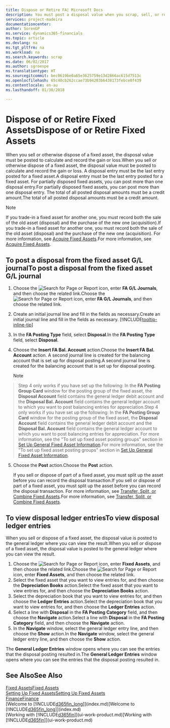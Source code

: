 ```yaml
---
title: Dispose or Retire FA| Microsoft Docs
description: You must post a disposal value when you scrap, sell, or retire a fixed asset.
services: project-madeira
documentationcenter: 
author: SorenGP
ms.service: dynamics365-financials
ms.topic: article
ms.devlang: na
ms.tgt_pltfrm: na
ms.workload: na
ms.search.keywords: scrap
ms.date: 06/02/2017
ms.author: sgroespe
ms.translationtype: HT
ms.sourcegitcommit: bec0619be0a65e3625759e13d2866ac615d7513c
ms.openlocfilehash: 65c40cb262ccae73b94203b6438173febce0f439
ms.contentlocale: en-au
ms.lasthandoff: 01/30/2018

---
```

# <a name="dispose-of-or-retire-fixed-assets"></a><span data-ttu-id="d2f67-103">Dispose of or Retire Fixed Assets</span><span class="sxs-lookup"><span data-stu-id="d2f67-103">Dispose of or Retire Fixed Assets</span></span>
<span data-ttu-id="d2f67-104">When you sell or otherwise dispose of a fixed asset, the disposal value must be posted to calculate and record the gain or loss.</span><span class="sxs-lookup"><span data-stu-id="d2f67-104">When you sell or otherwise dispose of a fixed asset, the disposal value must be posted to calculate and record the gain or loss.</span></span> <span data-ttu-id="d2f67-105">A disposal entry must be the last entry posted for a fixed asset.</span><span class="sxs-lookup"><span data-stu-id="d2f67-105">A disposal entry must be the last entry posted for a fixed asset.</span></span> <span data-ttu-id="d2f67-106">For partially disposed fixed assets, you can post more than one disposal entry.</span><span class="sxs-lookup"><span data-stu-id="d2f67-106">For partially disposed fixed assets, you can post more than one disposal entry.</span></span> <span data-ttu-id="d2f67-107">The total of all posted disposal amounts must be a credit amount.</span><span class="sxs-lookup"><span data-stu-id="d2f67-107">The total of all posted disposal amounts must be a credit amount.</span></span>  

> [!NOTE]  
>   <span data-ttu-id="d2f67-108">If you trade-in a fixed asset for another one, you must record both the sale of the old asset (disposal) and the purchase of the new one (acquisition).</span><span class="sxs-lookup"><span data-stu-id="d2f67-108">If you trade-in a fixed asset for another one, you must record both the sale of the old asset (disposal) and the purchase of the new one (acquisition).</span></span> <span data-ttu-id="d2f67-109">For more information, see [Acquire Fixed Assets](fa-how-acquire.md).</span><span class="sxs-lookup"><span data-stu-id="d2f67-109">For more information, see [Acquire Fixed Assets](fa-how-acquire.md).</span></span>  

## <a name="to-post-a-disposal-from-the-fixed-asset-gl-journal"></a><span data-ttu-id="d2f67-110">To post a disposal from the fixed asset G/L journal</span><span class="sxs-lookup"><span data-stu-id="d2f67-110">To post a disposal from the fixed asset G/L journal</span></span>
1. <span data-ttu-id="d2f67-111">Choose the ![Search for Page or Report](media/ui-search/search_small.png "Search for Page or Report icon") icon, enter **FA G/L Journals**, and then choose the related link.</span><span class="sxs-lookup"><span data-stu-id="d2f67-111">Choose the ![Search for Page or Report](media/ui-search/search_small.png "Search for Page or Report icon") icon, enter **FA G/L Journals**, and then choose the related link.</span></span>  
2. <span data-ttu-id="d2f67-112">Create an initial journal line and fill in the fields as necessary.</span><span class="sxs-lookup"><span data-stu-id="d2f67-112">Create an initial journal line and fill in the fields as necessary.</span></span> [!INCLUDE[tooltip-inline-tip](includes/tooltip-inline-tip_md.md)]  
3. <span data-ttu-id="d2f67-113">In the **FA Posting Type** field, select **Disposal**.</span><span class="sxs-lookup"><span data-stu-id="d2f67-113">In the **FA Posting Type** field, select **Disposal**.</span></span>  
4. <span data-ttu-id="d2f67-114">Choose the **Insert FA Bal. Account** action.</span><span class="sxs-lookup"><span data-stu-id="d2f67-114">Choose the **Insert FA Bal. Account** action.</span></span> <span data-ttu-id="d2f67-115">A second journal line is created for the balancing account that is set up for disposal posting.</span><span class="sxs-lookup"><span data-stu-id="d2f67-115">A second journal line is created for the balancing account that is set up for disposal posting.</span></span>  

    > [!NOTE]  
>   <span data-ttu-id="d2f67-116">Step 4 only works if you have set up the following: In the **FA Posting Group Card** window for the posting group of the fixed asset, the **Disposal Account** field contains the general ledger debit account and the **Disposal Bal. Account** field contains the general ledger account to which you want to post balancing entries for appreciation.</span><span class="sxs-lookup"><span data-stu-id="d2f67-116">Step 4 only works if you have set up the following: In the **FA Posting Group Card** window for the posting group of the fixed asset, the **Disposal Account** field contains the general ledger debit account and the **Disposal Bal. Account** field contains the general ledger account to which you want to post balancing entries for appreciation.</span></span> <span data-ttu-id="d2f67-117">For more information, see the "To set up fixed asset posting groups" section in [Set Up General Fixed Asset Information](fa-how-setup-general.md).</span><span class="sxs-lookup"><span data-stu-id="d2f67-117">For more information, see the "To set up fixed asset posting groups" section in [Set Up General Fixed Asset Information](fa-how-setup-general.md).</span></span>  
5. <span data-ttu-id="d2f67-118">Choose the **Post** action.</span><span class="sxs-lookup"><span data-stu-id="d2f67-118">Choose the **Post** action.</span></span>  

    <span data-ttu-id="d2f67-119">If you sell or dispose of part of a fixed asset, you must split up the asset before you can record the disposal transaction.</span><span class="sxs-lookup"><span data-stu-id="d2f67-119">If you sell or dispose of part of a fixed asset, you must split up the asset before you can record the disposal transaction.</span></span> <span data-ttu-id="d2f67-120">For more information, see [Transfer, Split, or Combine Fixed Assets](fa-how-trans-split-combine.md).</span><span class="sxs-lookup"><span data-stu-id="d2f67-120">For more information, see [Transfer, Split, or Combine Fixed Assets](fa-how-trans-split-combine.md).</span></span>  

## <a name="to-view-disposal-ledger-entries"></a><span data-ttu-id="d2f67-121">To view disposal ledger entries</span><span class="sxs-lookup"><span data-stu-id="d2f67-121">To view disposal ledger entries</span></span>
<span data-ttu-id="d2f67-122">When you sell or dispose of a fixed asset, the disposal value is posted to the general ledger where you can view the result.</span><span class="sxs-lookup"><span data-stu-id="d2f67-122">When you sell or dispose of a fixed asset, the disposal value is posted to the general ledger where you can view the result.</span></span>  

1. <span data-ttu-id="d2f67-123">Choose the ![Search for Page or Report](media/ui-search/search_small.png "Search for Page or Report icon") icon, enter **Fixed Assets**, and then choose the related link.</span><span class="sxs-lookup"><span data-stu-id="d2f67-123">Choose the ![Search for Page or Report](media/ui-search/search_small.png "Search for Page or Report icon") icon, enter **Fixed Assets**, and then choose the related link.</span></span>  
2. <span data-ttu-id="d2f67-124">Select the fixed asset that you want to view entries for, and then choose the **Depreciation Books** action.</span><span class="sxs-lookup"><span data-stu-id="d2f67-124">Select the fixed asset that you want to view entries for, and then choose the **Depreciation Books** action.</span></span>  
3. <span data-ttu-id="d2f67-125">Select the depreciation book that you want to view entries for, and then choose the **Ledger Entries** action.</span><span class="sxs-lookup"><span data-stu-id="d2f67-125">Select the depreciation book that you want to view entries for, and then choose the **Ledger Entries** action.</span></span>  
4. <span data-ttu-id="d2f67-126">Select a line with **Disposal** in the **FA Posting Category** field, and then choose the **Navigate** action.</span><span class="sxs-lookup"><span data-stu-id="d2f67-126">Select a line with **Disposal** in the **FA Posting Category** field, and then choose the **Navigate** action.</span></span>  
5. <span data-ttu-id="d2f67-127">In the **Navigate** window, select the general ledger entry line, and then choose the **Show** action.</span><span class="sxs-lookup"><span data-stu-id="d2f67-127">In the **Navigate** window, select the general ledger entry line, and then choose the **Show** action.</span></span>  

<span data-ttu-id="d2f67-128">The **General Ledger Entries** window opens where you can see the entries that the disposal posting resulted in.</span><span class="sxs-lookup"><span data-stu-id="d2f67-128">The **General Ledger Entries** window opens where you can see the entries that the disposal posting resulted in.</span></span>  

## <a name="see-also"></a><span data-ttu-id="d2f67-129">See Also</span><span class="sxs-lookup"><span data-stu-id="d2f67-129">See Also</span></span>
[<span data-ttu-id="d2f67-130">Fixed Assets</span><span class="sxs-lookup"><span data-stu-id="d2f67-130">Fixed Assets</span></span>](fa-manage.md)  
[<span data-ttu-id="d2f67-131">Setting Up Fixed Assets</span><span class="sxs-lookup"><span data-stu-id="d2f67-131">Setting Up Fixed Assets</span></span>](fa-setup.md)  
[<span data-ttu-id="d2f67-132">Finance</span><span class="sxs-lookup"><span data-stu-id="d2f67-132">Finance</span></span>](finance.md)  
<span data-ttu-id="d2f67-133">[Welcome to [!INCLUDE[d365fin_long](includes/d365fin_long_md.md)]](index.md)</span><span class="sxs-lookup"><span data-stu-id="d2f67-133">[Welcome to [!INCLUDE[d365fin_long](includes/d365fin_long_md.md)]](index.md)</span></span>  
<span data-ttu-id="d2f67-134">[Working with [!INCLUDE[d365fin](includes/d365fin_md.md)]](ui-work-product.md)</span><span class="sxs-lookup"><span data-stu-id="d2f67-134">[Working with [!INCLUDE[d365fin](includes/d365fin_md.md)]](ui-work-product.md)</span></span>


